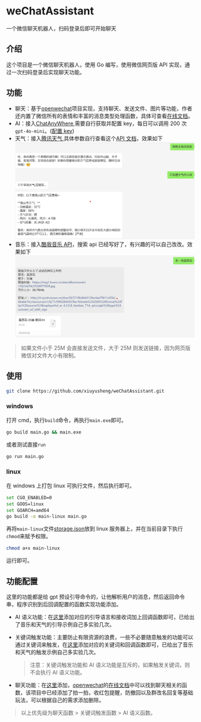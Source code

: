 # weChatAssistant

一个微信聊天机器人，扫码登录后即可开始聊天

## 介绍

这个项目是一个微信聊天机器人，使用 Go 编写，使用微信网页版 API 实现，通过一次扫码登录后实现聊天功能。

## 功能

- 聊天：基于[openwechat](https://github.com/eatmoreapple/openwechat)项目实现，支持聊天、发送文件、图片等功能，作者还内置了微信所有的表情和丰富的消息类型处理函数，具体可查看[在线文档](https://openwechat.readthedocs.io/zh/latest/)。
- AI：接入[ChatAnyWhere](https://github.com/chatanywhere/GPT_API_free?tab=readme-ov-file),需要自行获取并配置 key，每日可以调用 200 次`gpt-4o-mini`。([配置 key](./api/gpt/chatbot.go#L179))
- 天气：接入[腾讯天气](https://github.com/bestyize/MiniWeather),具体参数自行查看这个[API 文档](https://github.com/bestyize/MiniWeather/blob/master/%E8%85%BE%E8%AE%AF%E5%A4%A9%E6%B0%94API.md)，效果如下![微信机器人天气](./image/1.png)
- 音乐：接入[酷我音乐 API](./api/musicapi.go)，搜索 api 已经写好了，有兴趣的可以自己改改。效果如下![微信机器人音乐](./image/2.png)

> 如果文件小于 25M 会直接发送文件，大于 25M 则发送链接，因为网页版微信对文件大小有限制。

## 使用

```sh
git clone https://github.com/xiuyusheng/weChatAssistant.git
```

### windows

打开 cmd，执行`build`命令，再执行`main.exe`即可。

```cmd
go build main.go && main.exe
```

或者测试直接`run`

```cmd
go run main.go
```

### linux

在 windows 上打包 linux 可执行文件，然后执行即可。

```sh
set CGO_ENABLED=0
set GOOS=linux
set GOARCH=amd64
go build -o main-linux main.go
```

再将`main-linux`文件[storage.json](./storage.json)放到 linux 服务器上，并在当前目录下执行`chmod`来赋予权限。

```sh
chmod a+x main-linux
```

运行即可。

## 功能配置

这里的功能都是给 gpt 预设引导命令的，让他解析用户的消息，然后返回命令串，程序识别到后回调配置的函数实现功能添加。

- AI 语义功能：在[这里](./logic/gpt.go#L22)添加对应的引导语言和接收词加上回调函数即可，已给出了音乐和天气的引导示例自己多实验几次。

- 关键词触发功能：主要防止有限资源的浪费，一些不必要随意触发的功能可以通过关键词来触发，在[这里](./logic/shares.go#111)添加对应的关键词和回调函数即可，已给出了音乐和天气的触发示例自己多实验几次。

  > 注意：关键词触发功能和 AI 语义功能是互斥的，如果触发关键词，则不会执行 AI 语义功能。

- 聊天功能：在[这里](./logic/shares.go#27)添加，[openwechat](https://github.com/eatmoreapple/openwechat)的[在线文档](https://openwechat.readthedocs.io/zh/latest/)中可以找到聊天相关的函数，该项目中已经添加了拍一拍，收红包提醒，防撤回以及群改名回复等基础玩法，可以根据自己的需求添加删除。

> 以上优先级为聊天函数 > 关键词触发函数 > AI 语义函数。
